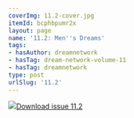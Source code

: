 ```yaml
---
coverImg: 11.2-cover.jpg
itemId: bcphbpumr2x
layout: page
name: '11.2: Men''s Dreams'
tags:
- hasAuthor: dreamnetwork
- hasTag: dream-network-volume-11
- hasTag: dreamnetwork
type: post
urlSlug: '11.2'
---
```

<img class="card-journal-img" src="../images/11.2-rect.jpg"/><a href="../files/pdfs/Volume_11/11.2-Dream-Network-Vol-11-No-2.pdf" download="">Download issue 11.2</a>